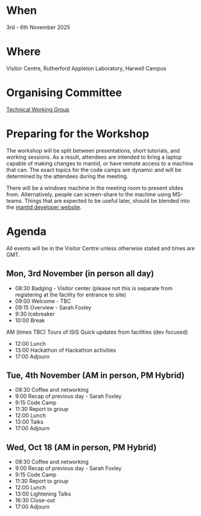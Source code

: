 When
====
3rd - 6th November 2025

Where
====
Visitor Centre, Rutherford Appleton Laboratory, Harwell Campus

Organising Committee
====================
[Technical Working Group](https://github.com/mantidproject/governance/tree/main/technical-working-group)

Preparing for the Workshop
==========================
The workshop will be split between presentations, short tutorials, and working sessions.
As a result, attendees are intended to bring a laptop capable of making changes to mantid, or have remote access to a machine that can.
The exact topics for the code camps are dynamic and will be determined by the attendees during the meeting.

There will be a windows machine in the meeting room to present slides from.
Alternatively, people can screen-share to the machine using MS-teams.
Things that are expected to be useful later, should be blended into the [mantid developer website](https://developer.mantidproject.org/).

Agenda
======
All events will be in the Visitor Centre unless otherwise stated and times are GMT.

Mon, 3rd November (in person all day)
-----------
* 08:30 Badging -  Visitor center (please not this is separate from registering at the facility for entrance to site)
* 09:00 Welcome - TBC
* 09:15 Overview - Sarah Foxley
* 9:30 Icebreaker
* 10:00 Break

AM (times TBC)
Tours of ISIS
Quick updates from facilities (dev focused)

* 12:00 Lunch
* 13:00 Hackathon of Hackathon activities
* 17:00 Adjourn

Tue, 4th November (AM in person, PM Hybrid)
-----------
* 08:30 Coffee and networking
* 9:00 Recap of previous day - Sarah Foxley
* 9:15 Code Camp
* 11:30 Report to group
* 12:00 Lunch
* 13:00 Talks
* 17:00 Adjourn

Wed, Oct 18 (AM in person, PM Hybrid)
-----------
* 08:30 Coffee and networking
* 9:00 Recap of previous day - Sarah Foxley
* 9:15 Code Camp
* 11:30 Report to group
* 12:00 Lunch
* 13:00 Lightening Talks
* 16:30 Close-out
* 17:00 Adjourn
